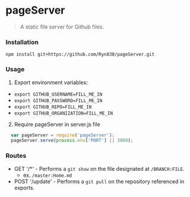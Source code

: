 # pageServer
> A static file server for Github files.

### Installation

`npm install git+https://github.com/Ryn830/pageServer.git`

### Usage

1. Export environment variables:
  - `export GITHUB_USERNAME=FILL_ME_IN`
  - `export GITHUB_PASSWORD=FILL_ME_IN`
  - `export GITHUB_REPO=FILL_ME_IN`
  - `export GITHUB_ORGANIZATION=FILL_ME_IN`

2. Require pageServer in server.js file
```js
  var pageServer = require('pageServer');
  pageServer.serve(process.env['PORT'] || 3000);
```

### Routes

* GET '/*' - Performs a `git show` on the file designated at `/BRANCH:FILE`.
  - ex. `/master:Home.md`
* POST '/update' - Performs a `git pull` on the repository referenced in exports.

